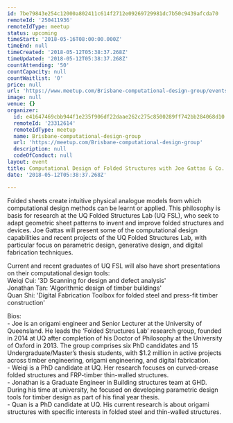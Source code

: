 ```yaml
---
id: 7be79843e254c12000a802411c614f2712e09269729981dc7b50c9439afcda70
remoteId: '250411936'
remoteIdType: meetup
status: upcoming
timeStart: '2018-05-16T08:00:00.000Z'
timeEnd: null
timeCreated: '2018-05-12T05:38:37.268Z'
timeUpdated: '2018-05-12T05:38:37.268Z'
countAttending: '50'
countCapacity: null
countWaitlist: '0'
price: null
url: 'https://www.meetup.com/Brisbane-computational-design-group/events/250411936/'
image: null
venue: {}
organizer:
  id: e41647469cbb944f1e235f906df22daae262c275c8500289ff742bb284068d10
  remoteId: '23312614'
  remoteIdType: meetup
  name: Brisbane-computational-design-group
  url: 'https://meetup.com/Brisbane-computational-design-group'
  description: null
  codeOfConduct: null
layout: event
title: Computational Design of Folded Structures with Joe Gattas & Co. @ Arup
date: '2018-05-12T05:38:37.268Z'

---
```

<p>Folded sheets create intuitive physical analogue models from which computational design methods can be learnt or applied. This philosophy is basis for research at the UQ Folded Structures Lab (UQ FSL), who seek to adapt geometric sheet patterns to invent and improve folded structures and devices. Joe Gattas will present some of the computational design capabilities and recent projects of the UQ Folded Structures Lab, with particular focus on parametric design, generative design, and digital fabrication techniques.</p> <p>Current and recent graduates of UQ FSL will also have short presentations on their computational design tools:<br/>Weiqi Cui: '3D Scanning for design and defect analysis'<br/>Jonathan Tan: 'Algorithmic design of timber buildings'<br/>Quan Shi: 'Digital Fabrication Toolbox for folded steel and press-fit timber construction'</p> <p>Bios:<br/>- Joe is an origami engineer and Senior Lecturer at the University of Queensland. He leads the ‘Folded Structures Lab’ research group, founded in 2014 at UQ after completion of his Doctor of Philosophy at the University of Oxford in 2013. The group comprises six PhD candidates and 15 Undergraduate/Master’s thesis students, with $1.2 million in active projects across timber engineering, origami engineering, and digital fabrication.<br/>- Weiqi is a PhD candidate at UQ. Her research focuses on curved-crease folded structures and FRP-timber thin-walled structures.<br/>- Jonathan is a Graduate Engineer in Building structures team at GHD. During his time at university, he focused on developing parametric design tools for timber design as part of his final year thesis.<br/>- Quan is a PhD candidate at UQ. His current research is about origami structures with specific interests in folded steel and thin-walled structures.</p>
